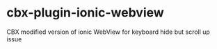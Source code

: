 # cbx-plugin-ionic-webview
CBX modified version of ionic WebView for keyboard hide but scroll up issue
